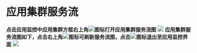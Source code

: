 # 应用集群服务流

**点击应用监控中应用集群方框右上角![](/assets/24_05.png)图标打开应用集群服务流图**
![](/assets/24_01.png)
**应用集群服务流图如下，点击右上角![](/assets/24_03.png)图标可刷新服务流图，点击![](/assets/24_04.png)图标退出至应用监控界面**
![](/assets/24_02.png)

